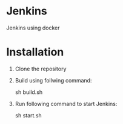 # Jenkins
Jenkins using docker

# Installation
1. Clone the repository
2. Build using follwing command:

    sh build.sh
3. Run following command to start Jenkins:

    sh start.sh
